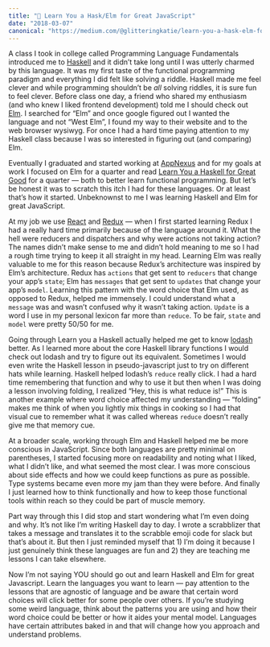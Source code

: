 ```yaml
---
title: "🌳 Learn You a Hask/Elm for Great JavaScript"
date: "2018-03-07"
canonical: "https://medium.com/@glitteringkatie/learn-you-a-hask-elm-for-great-javascript-933eca456c3a"
---
```


A class I took in college called Programming Language Fundamentals introduced me to [Haskell](https://www.haskell.org/) and it didn’t take long until I was utterly charmed by this language. It was my first taste of the functional programming paradigm and everything I did felt like solving a riddle. Haskell made me feel clever and while programming shouldn’t be _all_ solving riddles, it is sure fun to feel clever. Before class one day, a friend who shared my enthusiasm (and who knew I liked frontend development) told me I should check out [Elm](http://elm-lang.org/). I searched for “Elm” and once google figured out I wanted the language and not “West Elm”, I found my way to their website and to the web browser wysiwyg. For once I had a hard time paying attention to my Haskell class because I was so interested in figuring out (and comparing) Elm.

Eventually I graduated and started working at [AppNexus](https://www.appnexus.com) and for my goals at work I focused on Elm for a quarter and read [Learn You a Haskell for Great Good](http://learnyouahaskell.com/) for a quarter — both to better learn functional programming. But let’s be honest it was to scratch this itch I had for these languages. Or at least that’s how it started. Unbeknownst to me I was learning Haskell and Elm for great JavaScript.

At my job we use [React](https://facebook.github.io/react/) and [Redux](http://redux.js.org/) — when I first started learning Redux I had a really hard time primarily because of the language around it. What the hell were reducers and dispatchers and why were actions not taking action? The names didn’t make sense to me and didn’t hold meaning to me so I had a rough time trying to keep it all straight in my head. Learning Elm was really valuable to me for this reason because Redux’s architecture was inspired by Elm’s architecture. Redux has `actions` that get sent to `reducers` that change your app’s `state`; Elm has `messages` that get sent to `updates` that change your app’s `model`. Learning this pattern with the word choice that Elm used, as opposed to Redux, helped me immensely. I could understand what a `message` was and wasn’t confused why it wasn’t taking action. `Update` is a word I use in my personal lexicon far more than `reduce`. To be fair, `state` and `model` were pretty 50/50 for me.

Going through Learn you a Haskell actually helped me get to know [lodash](https://lodash.com/) better. As I learned more about the core Haskell library functions I would check out lodash and try to figure out its equivalent. Sometimes I would even write the Haskell lesson in pseudo-javascript just to try on different hats while learning. Haskell helped lodash’s `reduce` really click. I had a hard time remembering that function and why to use it but then when I was doing a lesson involving folding, I realized “Hey, this is what reduce is!” This is another example where word choice affected my understanding — “folding” makes me think of when you lightly mix things in cooking so I had that visual cue to remember what it was called whereas `reduce` doesn’t really give me that memory cue.

At a broader scale, working through Elm and Haskell helped me be more conscious in JavaScript. Since both languages are pretty minimal on parentheses, I started focusing more on readability and noting what I liked, what I didn’t like, and what seemed the most clear. I was more conscious about side effects and how we could keep functions as pure as possible. Type systems became even more my jam than they were before. And finally I just learned how to think functionally and how to keep those functional tools within reach so they could be part of muscle memory.

Part way through this I did stop and start wondering what I’m even doing and why. It’s not like I’m writing Haskell day to day. I wrote a scrabblizer that takes a message and translates it to the scrabble emoji code for slack but that’s about it. But then I just reminded myself that 1) I’m doing it because I just genuinely think these languages are fun and 2) they are teaching me lessons I can take elsewhere.

Now I’m not saying YOU should go out and learn Haskell and Elm for great Javascript. Learn the languages you want to learn — pay attention to the lessons that are agnostic of language and be aware that certain word choices will click better for some people over others. If you’re studying some weird language, think about the patterns you are using and how their word choice could be better or how it aides your mental model. Languages have certain attributes baked in and that will change how you approach and understand problems.
